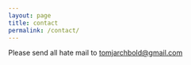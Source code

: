 ```yaml
---
layout: page
title: contact
permalink: /contact/
---
```

Please send all hate mail to [tomjarchbold@gmail.com][email]

[email]: mailto:tomjarchbold@gmail.com
